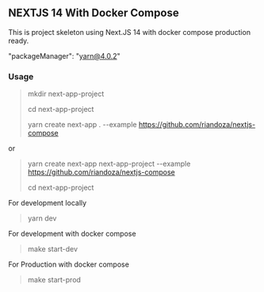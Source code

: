 ## NEXTJS 14 With Docker Compose

This is project skeleton using Next.JS 14 with docker compose production ready.

"packageManager": "yarn@4.0.2"

### Usage

> mkdir next-app-project
>
> cd next-app-project
>
> yarn create next-app . --example <https://github.com/riandoza/nextjs-compose>
>

or
> yarn create next-app next-app-project --example <https://github.com/riandoza/nextjs-compose>
>
> cd next-app-project
>

For development locally
> yarn dev
>
For development with docker compose
> make start-dev
>
For Production with docker compose
> make start-prod
>
